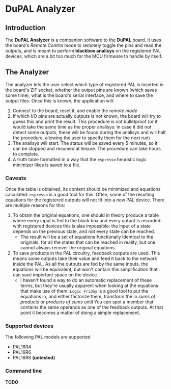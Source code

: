 # DuPAL Analyzer
## Introduction
The **DuPAL Analyzer** is a companion software to the **DuPAL** board.
It uses the board's *Remote Control* mode to remotely toggle the pins and read the outputs, and is meant to perform **blackbox analisys** on the registered PAL devices, which are a bit too much for the MCU firmware to handle by itself.

## The Analyzer
The analyzer lets the user select which type of registered PAL is inserted in the board's ZIF socket, whether the output pins are known (which saves some time), what is the board's serial interface, and where to save the output files.
Once this is known, the application will:
1. Connect to the board, reset it, and enable the *remote mode*
2. If which I/O pins are actually outputs is not known, the board will try to guess this and print the result. This procedure is not bulletproof (or it would take the same time as the proper analisys: in case it did not detect some outputs, these will be found during the analisys and will halt the procedure, allowing the user to specify them for the next run)
3. The analisys will start. The status will be saved every 5 minutes, so it can be stopped and resumed at leisure. The procedure can take hours to complete.
4. A truth table formatted in a way that the `espresso` heuristic logic minimizer likes is saved to a file.

### Caveats
Once the table is obtained, its content should be minimized and equations calculated: `espresso` is a good tool for this.
Often, some of the resulting equations for the registered outputs will not fit into a new PAL device.
There are multiple reasons for this:
1. To obtain the original equations, one should in theory produce a table where every input is fed to the black box and every output is recorded: with registered devices this is alas impossible: the input of a state depends on the previous state, and not every state can be reached.
    - The result will be a set of equations functionally identical to the originals, for all the states that can be reached in reality, but one cannot always recover the original equations.
2. To save products in the PAL circuitry, feedback outputs are used. This means some outputs take their value and feed it back to the network inside the PAL. As all the outputs are fed by the same inputs, the equations will be equivalent, but won't contain this simplification that can save important space on the device.
    - I haven't found a way to do an automatic replacement of these terms, but they're usually apparent when looking at the equations that make use of them. `Logic Friday` is a good tool to put the equations in, and either factorize them, transform the in *sums of products* or *products of sums* until You can spot a member that contains the same operands as one of the feedback outputs. At that point it becomes a matter of doing a simple replacement.

### Supported devices
The following PAL models are supported
- PAL16R4
- PAL16R6
- PAL16R8 **(untested)**

### Command line
**TODO**
